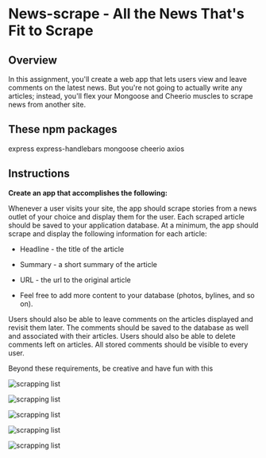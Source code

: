 # News-scrape - All the News That's Fit to Scrape

## Overview

In this assignment, you'll create a web app that lets users view and leave comments on the latest news. But you're not going to actually write any articles; instead, you'll flex your Mongoose and Cheerio muscles to scrape news from another site.

## These npm packages

express
express-handlebars
mongoose
cheerio
axios

## Instructions

**Create an app that accomplishes the following:**

Whenever a user visits your site, the app should scrape stories from a news outlet of your choice and display them for the user. Each scraped article should be saved to your application database. At a minimum, the app should scrape and display the following information for each article:

* Headline - the title of the article

* Summary - a short summary of the article

* URL - the url to the original article

* Feel free to add more content to your database (photos, bylines, and so on).

Users should also be able to leave comments on the articles displayed and revisit them later. The comments should be saved to the database as well and associated with their articles. Users should also be able to delete comments left on articles. All stored comments should be visible to every user.

Beyond these requirements, be creative and have fun with this

![scrapping list](https://github.com/aamoesi/newsscrapper.io/tree/master/public/assets/img/scrapping.png)

![scrapping list](https://github.com/aamoesi/newsscrapper.io/tree/master/public/assets/img/completscrapping.png)

![scrapping list](https://github.com/aamoesi/newsscrapper.io/tree/master/public/assets/img/landingpage.png)

![scrapping list](https://github.com/aamoesi/newsscrapper.io/tree/master/public/assets/img/scrappingresult.png)

![scrapping list](https://github.com/aamoesi/newsscrapper.io/tree/master/public/assets/img/scrappingcomment.png)

